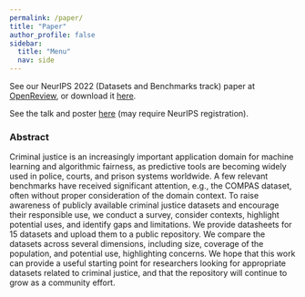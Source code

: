 ```yaml
---
permalink: /paper/
title: "Paper"
author_profile: false
sidebar:
  title: "Menu"
  nav: side
---
```


See our NeurIPS 2022 (Datasets and Benchmarks track) paper at [OpenReview](https://openreview.net/forum?id=FA9jVbCIgBh), or download it [here](https://openreview.net/pdf?id=FA9jVbCIgBh).

See the talk and poster [here](https://neurips.cc/virtual/2022/poster/55642) (may require NeurIPS registration).


### Abstract

Criminal justice is an increasingly important application domain for machine learning and algorithmic fairness, as predictive tools are becoming widely used in police, courts, and prison systems worldwide. A few relevant benchmarks have received significant attention, e.g., the COMPAS dataset, often without proper consideration of the domain context. To raise awareness of publicly available criminal justice datasets and encourage their responsible use, we conduct a survey, consider contexts, highlight potential uses, and identify gaps and limitations. We provide datasheets for 15 datasets and upload them to a public repository. We compare the datasets across several dimensions, including size, coverage of the population, and potential use, highlighting concerns. We hope that this work can provide a useful starting point for researchers looking for appropriate datasets related to criminal justice, and that the repository will continue to grow as a community effort.
